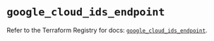 # `google_cloud_ids_endpoint`

Refer to the Terraform Registry for docs: [`google_cloud_ids_endpoint`](https://registry.terraform.io/providers/hashicorp/google/5.39.0/docs/resources/cloud_ids_endpoint).
